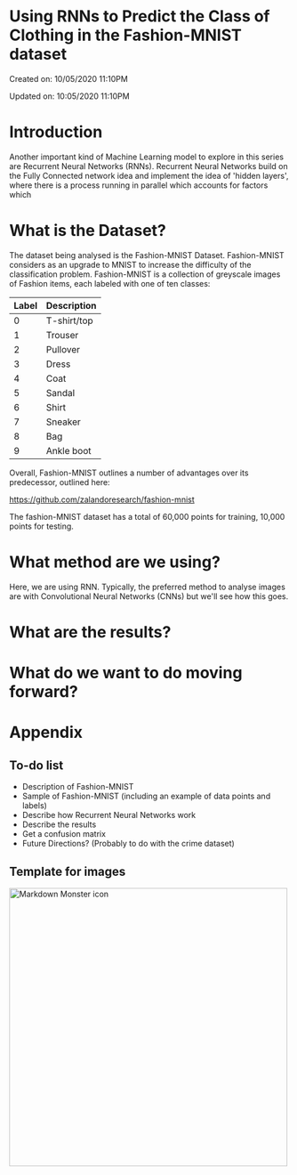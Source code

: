 # Using RNNs to Predict the Class of Clothing in the Fashion-MNIST dataset
Created on: 10/05/2020 11:10PM

Updated on: 10:05/2020 11:10PM

# Introduction
Another important kind of Machine Learning model to explore in this series are Recurrent Neural Networks (RNNs). Recurrent Neural Networks build on the Fully Connected network idea and implement the idea of 'hidden layers', where there is a process running in parallel which accounts for factors which 

# What is the Dataset?
The dataset being analysed is the Fashion-MNIST Dataset. Fashion-MNIST considers as an upgrade to MNIST to increase the difficulty of the classification problem. Fashion-MNIST is a collection of greyscale images of Fashion items, each labeled with one of ten classes:

| __Label__ | __Description__ |
|-----------|-----------------|
| 0         | T-shirt/top     |
| 1         | Trouser         |
| 2         | Pullover        |
| 3         | Dress           |
| 4         | Coat            |
| 5         | Sandal          |
| 6         | Shirt           |
| 7         | Sneaker         |
| 8         | Bag             |
| 9         | Ankle boot      |

Overall, Fashion-MNIST outlines a number of advantages over its predecessor, outlined here:

https://github.com/zalandoresearch/fashion-mnist

The fashion-MNIST dataset has a total of 60,000 points for training, 10,000 points for testing. 

# What method are we using?
Here, we are using RNN. Typically, the preferred method to analyse images are with Convolutional Neural Networks (CNNs) but we'll see how this goes. 

# What are the results?


# What do we want to do moving forward?

# Appendix

## To-do list
- Description of Fashion-MNIST
- Sample of Fashion-MNIST (including an example of data points and labels)
- Describe how Recurrent Neural Networks work
- Describe the results
- Get a confusion matrix
- Future Directions? (Probably to do with the crime dataset)

## Template for images
<img src="images/confusion_matrix_ratio.png"
     alt="Markdown Monster icon"
     style="float: left; margin-right: 5px;" 
     width="500px;" />
